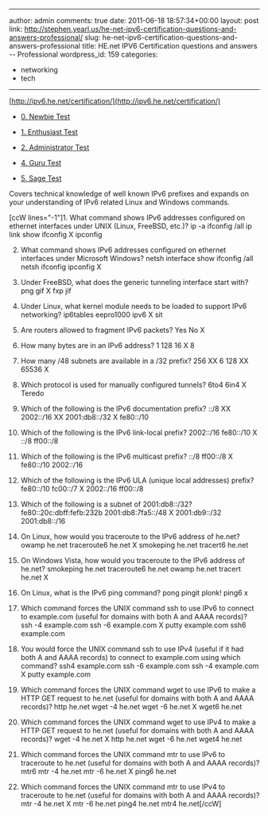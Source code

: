  ---
author: admin
comments: true
date: 2011-06-18 18:57:34+00:00
layout: post
link: http://stephen.yearl.us/he-net-ipv6-certification-questions-and-answers-professional/
slug: he-net-ipv6-certification-questions-and-answers-professional
title: HE.net IPV6 Certification questions and answers -- Professional
wordpress_id: 159
categories:
- networking
- tech
---

[http://ipv6.he.net/certification/](http://ipv6.he.net/certification/)



	
  * [0. Newbie Test](http://sjy.yearl.us/he-net-ipv6-certification-questions-and-answers-newbie/)

	
  * [1. Enthusiast Test](http://sjy.yearl.us/he-net-ipv6-certification-questions-and-answers-enthusiast/)

	
  * [2. Administrator Test](http://sjy.yearl.us/he-net-ipv6-certification-questions-and-answers-administrator/)

	
  * [4. Guru Test](http://sjy.yearl.us/he-net-ipv6-certification-questions-and-answers-guru/)

	
  * [5. Sage Test](http://sjy.yearl.us/he-net-ipv6-certification-questions-and-answers-sage/)


Covers technical knowledge of well known IPv6 prefixes and expands on your understanding of IPv6 related Linux and Windows commands.

[ccW lines="-1"]1. What command shows IPv6 addresses configured on ethernet interfaces under UNIX (Linux, FreeBSD, etc.)?
ip -a
ifconfig /all
ip link show
ifconfig X
ipconfig

2. What command shows IPv6 addresses configured on ethernet interfaces under Microsoft Windows?
netsh interface show
ifconfig /all
netsh
ifconfig
ipconfig X

3. Under FreeBSD, what does the generic tunneling interface start with?
png
gif X
fxp
jif

4. Under Linux, what kernel module needs to be loaded to support IPv6 networking?
ip6tables
eepro1000
ipv6 X
sit

5. Are routers allowed to fragment IPv6 packets?
Yes
No X

6. How many bytes are in an IPv6 address?
1
128
16 X
8

7. How many /48 subnets are available in a /32 prefix?
256 XX
6
128 XX
65536 X

8. Which protocol is used for manually configured tunnels?
6to4
6in4 X
Teredo

9. Which of the following is the IPv6 documentation prefix?
::/8 XX
2002::/16 XX
2001:db8::/32 X
fe80::/10

10. Which of the following is the IPv6 link-local prefix?
2002::/16
fe80::/10 X
::/8
ff00::/8

11. Which of the following is the IPv6 multicast prefix?
::/8
ff00::/8 X
fe80::/10
2002::/16

12. Which of the following is the IPv6 ULA (unique local addresses) prefix?
fe80::/10
fc00::/7 X
2002::/16
ff00::/8

13. Which of the following is a subnet of 2001:db8::/32?
fe80::20c:dbff:fefb:232b
2001:db8:7fa5::/48 X
2001:db9::/32
2001:db8::/16

14. On Linux, how would you traceroute to the IPv6 address of he.net?
owamp he.net
traceroute6 he.net X
smokeping he.net
tracert6 he.net

15. On Windows Vista, how would you traceroute to the IPv6 address of he.net?
smokeping he.net
traceroute6 he.net
owamp he.net
tracert he.net X

16. On Linux, what is the IPv6 ping command?
pong
pingit
plonk!
ping6 x

17. Which command forces the UNIX command ssh to use IPv6 to connect to example.com (useful for domains with both A and AAAA records)?
ssh -4 example.com
ssh -6 example.com X
putty example.com
ssh6 example.com

18. You would force the UNIX command ssh to use IPv4 (useful if it had both A and AAAA records) to connect to example.com using which command?
ssh4 example.com
ssh -6 example.com
ssh -4 example.com X
putty example.com

19. Which command forces the UNIX command wget to use IPv6 to make a HTTP GET request to he.net (useful for domains with both A and AAAA records)?
http he.net
wget -4 he.net
wget -6 he.net X
wget6 he.net

20. Which command forces the UNIX command wget to use IPv4 to make a HTTP GET request to he.net (useful for domains with both A and AAAA records)?
wget -4 he.net X
http he.net
wget -6 he.net
wget4 he.net

21. Which command forces the UNIX command mtr to use IPv6 to traceroute to he.net (useful for domains with both A and AAAA records)?
mtr6
mtr -4 he.net
mtr -6 he.net X
ping6 he.net

22. Which command forces the UNIX command mtr to use IPv4 to traceroute to he.net (useful for domains with both A and AAAA records)?
mtr -4 he.net X
mtr -6 he.net
ping4 he.net
mtr4 he.net[/ccW]
